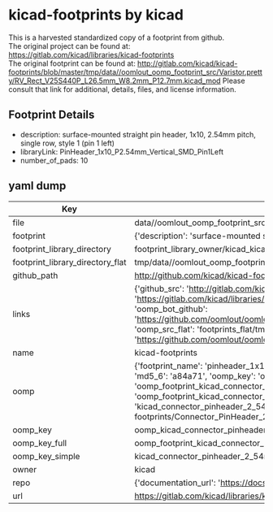# kicad-footprints by kicad  
This is a harvested standardized copy of a footprint from github.  
The original project can be found at:  
https://gitlab.com/kicad/libraries/kicad-footprints  
The original footprint can be found at:
http://gitlab.com/kicad/kicad-footprints/blob/master/tmp/data//oomlout_oomp_footprint_src/Varistor.pretty/RV_Rect_V25S440P_L26.5mm_W8.2mm_P12.7mm.kicad_mod
Please consult that link for additional, details, files, and license information.  
## Footprint Details
* description: surface-mounted straight pin header, 1x10, 2.54mm pitch, single row, style 1 (pin 1 left)  
* libraryLink: PinHeader_1x10_P2.54mm_Vertical_SMD_Pin1Left  
* number_of_pads: 10  
## yaml dump  
| Key | Value |  
| --- | --- |  
| file | data//oomlout_oomp_footprint_src/kicad-footprints/Connector_PinHeader_2.54mm.pretty/PinHeader_1x10_P2.54mm_Vertical_SMD_Pin1Left.kicad_mod |  
| footprint | {'description': 'surface-mounted straight pin header, 1x10, 2.54mm pitch, single row, style 1 (pin 1 left)', 'libraryLink': 'PinHeader_1x10_P2.54mm_Vertical_SMD_Pin1Left', 'number_of_pads': 10} |  
| footprint_library_directory | footprint_library_owner/kicad_kicad-footprints/ |  
| footprint_library_directory_flat | tmp/data//oomlout_oomp_footprint_src/footprints_flat/kicad_connector_pinheader_2_54mm_pinheader_1x10_p2_54mm_vertical_smd_pin1left/working |  
| github_path | http://github.com/kicad/kicad-footprints/blob/master/tmp/data//oomlout_oomp_footprint_src/Connector_PinHeader_2.54mm.pretty/PinHeader_1x10_P2.54mm_Vertical_SMD_Pin1Left.kicad_mod |  
| links | {'github_src': 'http://gitlab.com/kicad/kicad-footprints/blob/master/tmp/data//oomlout_oomp_footprint_src/Varistor.pretty/RV_Rect_V25S440P_L26.5mm_W8.2mm_P12.7mm.kicad_mod', 'github_src_repo': 'https://gitlab.com/kicad/libraries/kicad-footprints', 'oomp_bot': 'tmp/data//oomlout_oomp_footprint_src/footprints/kicad_connector_pinheader_2_54mm_pinheader_1x10_p2_54mm_vertical_smd_pin1left/working', 'oomp_bot_github': 'https://github.com/oomlout/oomlout_oomp_footprint_bot/tree/main/tmp/data//oomlout_oomp_footprint_src/footprints/kicad_connector_pinheader_2_54mm_pinheader_1x10_p2_54mm_vertical_smd_pin1left/working', 'oomp_src_flat': 'footprints_flat/tmp/data//oomlout_oomp_footprint_src/footprints_flat/kicad_connector_pinheader_2_54mm_pinheader_1x10_p2_54mm_vertical_smd_pin1left/working', 'oomp_src_flat_github': 'https://github.com/oomlout/oomlout_oomp_footprint_src/tree/main/tmp/data//oomlout_oomp_footprint_src/footprints_flat/kicad_connector_pinheader_2_54mm_pinheader_1x10_p2_54mm_vertical_smd_pin1left/working'} |  
| name | kicad-footprints |  
| oomp | {'footprint_name': 'pinheader_1x10_p2_54mm_vertical_smd_pin1left', 'library_name': 'connector_pinheader_2_54mm', 'md5': 'a84a718b4a4250933ff1532c53e6d33f', 'md5_10': 'a84a718b4a', 'md5_5': 'a84a7', 'md5_6': 'a84a71', 'oomp_key': 'oomp_kicad_connector_pinheader_2_54mm_pinheader_1x10_p2_54mm_vertical_smd_pin1left', 'oomp_key_extra': 'oomp_footprint_kicad_connector_pinheader_2_54mm_pinheader_1x10_p2_54mm_vertical_smd_pin1left', 'oomp_key_full': 'oomp_footprint_kicad_connector_pinheader_2_54mm_pinheader_1x10_p2_54mm_vertical_smd_pin1left_a84a71', 'oomp_key_simple': 'kicad_connector_pinheader_2_54mm_pinheader_1x10_p2_54mm_vertical_smd_pin1left', 'original_filename': 'data//oomlout_oomp_footprint_src/kicad-footprints/Connector_PinHeader_2.54mm.pretty/PinHeader_1x10_P2.54mm_Vertical_SMD_Pin1Left.kicad_mod', 'owner_name': 'kicad'} |  
| oomp_key | oomp_kicad_connector_pinheader_2_54mm_pinheader_1x10_p2_54mm_vertical_smd_pin1left |  
| oomp_key_full | oomp_footprint_kicad_connector_pinheader_2_54mm_pinheader_1x10_p2_54mm_vertical_smd_pin1left |  
| oomp_key_simple | kicad_connector_pinheader_2_54mm_pinheader_1x10_p2_54mm_vertical_smd_pin1left |  
| owner | kicad |  
| repo | {'documentation_url': 'https://docs.github.com/rest/repos/repos#get-a-repository', 'message': 'Not Found'} |  
| url | https://gitlab.com/kicad/libraries/kicad-footprints |  

